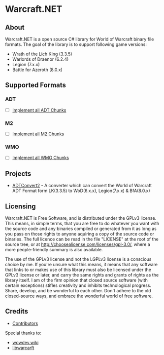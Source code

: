 # Warcraft.NET

## About
Warcraft.NET is a open source C# library for World of Warcraft binary file formats. The goal of the library is to support following game versions:
- Wrath of the Lich King (3.3.5)
- Warlords of Draenor (6.2.4)
- Legion (7.x.x)
- Battle for Azeroth (8.0.x)

## Supported Formats
### ADT
- [ ] [Implement all ADT Chunks](https://github.com/Luzifix/Warcraft.NET/issues/3)

### M2
- [ ] [Implement all M2 Chunks](https://github.com/Luzifix/Warcraft.NET/issues/1)

### WMO
- [ ] [Implement all WMO Chunks](https://github.com/Luzifix/Warcraft.NET/issues/2)

## Projects
- [ADTConvert2](https://github.com/Luzifix/ADTConvert2) - A converter which can convert the World of Warcraft ADT Format form LK(3.3.5) to WoD(6.x.x), Legion(7.x.x) & BfA(8.0.x) 

## Licensing
Warcraft.NET is Free Software, and is distributed under the GPLv3 license. This means, in simple terms, that you are free to do whatever you want with the source code and any binaries compiled or generated from it as long as you pass on those rights to anyone aquiring a copy of the source code or binaries. The full licence can be read in the file "LICENSE" at the root of the source tree, or at http://choosealicense.com/licenses/gpl-3.0/, where a more people-friendly summary is also available.

The use of the GPLv3 license and not the LGPLv3 license is a conscious choice by me. If you're unsure what this means, it means that any software that links to or makes use of this library must also be licensed under the GPLv3 license or later, and carry the same rights and grants of rights as the library itself. I am of the firm opinion that closed source software (with certain exceptions) stifles creativity and inhibits technological progress. Share, develop, and be wonderful to each other. Don't adhere to the old closed-source ways, and embrace the wonderful world of free software.

## Credits
- [Contributors](https://github.com/Luzifix/Warcraft.NET/graphs/contributors)

Special thanks to:
- [wowdev.wiki](https://wowdev.wiki/)
- [libwarcarft](https://github.com/WowDevTools/libwarcraft)
 
